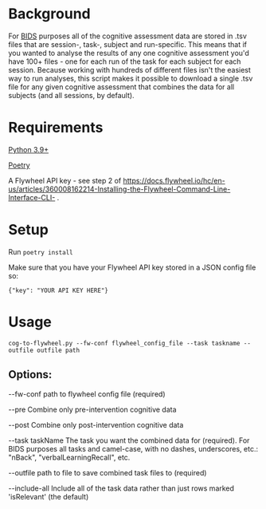 # Background
For [BIDS](https://bids-specification.readthedocs.io/en/stable/01-introduction.html) purposes all of the cognitive assessment data are stored in .tsv files that are session-, task-, subject and run-specific. This means that if you wanted to analyse the results of any one cognitive assessment you'd have 100+ files - one for each run of the task for each subject for each session. Because working with hundreds of different files isn't the easiest way to run analyses, this script makes it possible to download a single .tsv file for any given cognitive assessment that combines the data for all subjects (and all sessions, by default).


# Requirements
[Python 3.9+](https://www.python.org/downloads/)

[Poetry](https://python-poetry.org/docs/)

A Flywheel API key - see step 2 of https://docs.flywheel.io/hc/en-us/articles/360008162214-Installing-the-Flywheel-Command-Line-Interface-CLI- .

# Setup
Run `poetry install`

Make sure that you have your Flywheel API key stored in a JSON config file so:

`{"key": "YOUR API KEY HERE"}`

# Usage
 `cog-to-flywheel.py --fw-conf flywheel_config_file --task taskname --outfile outfile path`

 ## Options:
 
 --fw-conf path to flywheel config file (required)
 
 --pre Combine only pre-intervention cognitive data
 
 --post Combine only post-intervention cognitive data
 
 --task taskName The task you want the combined data for (required). For BIDS purposes all tasks and camel-case, with no dashes, underscores, etc.: "nBack", "verbalLearningRecall", etc.
 
 --outfile path to file to save combined task files to (required)
 
 --include-all Include all of the task data rather than just rows marked 'isRelevant' (the default)
